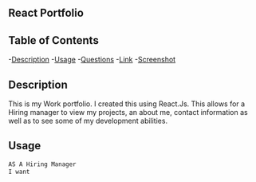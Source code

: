 ## React Portfolio

## Table of Contents
-[Description](#description)
-[Usage](#usage)
-[Questions](#questions)
-[Link](#link)
-[Screenshot](#screenshot)

## Description

This is my Work portfolio. I created this using React.Js. This allows for a Hiring manager to view my projects, an about me, contact information as well as to see some of my development abilities.

## Usage

```md
AS A Hiring Manager
I want
